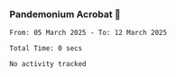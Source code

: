 ### Pandemonium Acrobat 🤸

<!--START_SECTION:waka-->

```all_time
From: 05 March 2025 - To: 12 March 2025

Total Time: 0 secs

No activity tracked
```

<!--END_SECTION:waka-->
